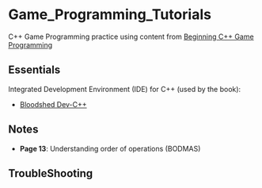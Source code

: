 # Game_Programming_Tutorials

C++ Game Programming practice using content from [Beginning C++ Game Programming](https://www.amazon.co.uk/Beginning-Programming-Premier-Press-Development/dp/1592002056/ref=sr_1_10?s=books&ie=UTF8&qid=1529356234&sr=1-10&keywords=Michael+Dawson)


## Essentials

Integrated Development Environment (IDE) for C++ (used by the book): 
    
 * [Bloodshed Dev-C++](https://sourceforge.net/projects/orwelldevcpp/)
    
## Notes
- **Page 13**: Understanding order of operations (BODMAS)
    
## TroubleShooting
